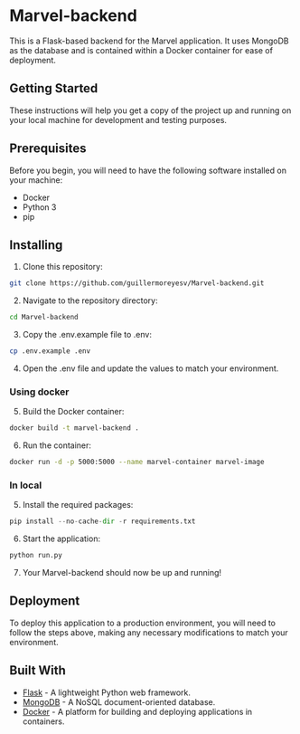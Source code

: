 # Marvel-backend
This is a Flask-based backend for the Marvel application. It uses MongoDB as the database and is contained within a Docker container for ease of deployment.

## Getting Started
These instructions will help you get a copy of the project up and running on your local machine for development and testing purposes.

## Prerequisites
Before you begin, you will need to have the following software installed on your machine:

- Docker
- Python 3
- pip

## Installing
1. Clone this repository:
```bash
git clone https://github.com/guillermoreyesv/Marvel-backend.git
```

2. Navigate to the repository directory:
```bash
cd Marvel-backend
```

3. Copy the .env.example file to .env:
```bash
cp .env.example .env
```
4. Open the .env file and update the values to match your environment.

### Using docker
5. Build the Docker container:
```bash
docker build -t marvel-backend .
```

6. Run the container:
```bash
docker run -d -p 5000:5000 --name marvel-container marvel-image
```

### In local

5. Install the required packages:
```python
pip install --no-cache-dir -r requirements.txt
```

6. Start the application:
```bash
python run.py
```

7. Your Marvel-backend should now be up and running!

## Deployment
To deploy this application to a production environment, you will need to follow the steps above, making any necessary modifications to match your environment.

## Built With
- <ins>Flask</ins> - A lightweight Python web framework.
- <ins>MongoDB</ins> - A NoSQL document-oriented database.
- <ins>Docker</ins> - A platform for building and deploying applications in containers.